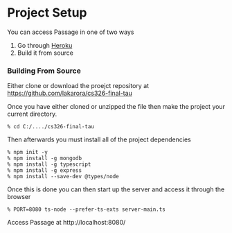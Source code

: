 # Project Setup
You can access Passage in one of two ways

 1. Go through [Heroku]( https://fathomless-sea-16239.herokuapp.com/)
 2. Build it from source

### Building From Source

Either clone or download the proejct repository at https://github.com/lakarora/cs326-final-tau
 
Once you have either cloned or unzipped the file then make the project your current directory.

```
% cd C:/..../cs326-final-tau
```
Then afterwards you must install all of the project dependencies

```
% npm init -y
% npm install -g mongodb
% npm install -g typescript
% npm install -g express
% npm install --save-dev @types/node
```
Once this is done you can then start up the server and access it through the browser
```
% PORT=8080 ts-node --prefer-ts-exts server-main.ts
```
Access Passage at http://localhost:8080/